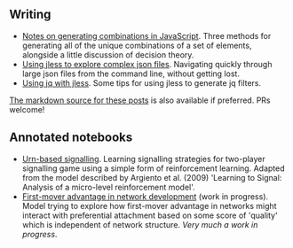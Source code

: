 ## Writing
* [Notes on generating combinations in JavaScript](https://www.peterfaulconbridge.com/posts/notes_on_combinations/). Three methods for generating all of the unique combinations of a set of elements, alongside a little discussion of decision theory.
* [Using jless to explore complex json files](https://www.peterfaulconbridge.com/posts/jless/). Navigating quickly through large json files from the command line, without getting lost.
* [Using jq with jless](https://www.peterfaulconbridge.com/posts/jq-with-jless/). Some tips for using jless to generate jq filters.

[The markdown source for these posts](https://github.com/bryophyta/bryophyta.github.io/tree/main/posts) is also available if preferred. PRs welcome!

## Annotated notebooks
* [Urn-based signalling](https://github.com/bryophyta/social-learning-models/blob/main/signal_learning_game.ipynb). Learning signalling strategies for two-player signalling game using a simple form of reinforcement learning. Adapted from the model described by Argiento et al. (2009) 'Learning to Signal: Analysis of a micro-level reinforcement model'.
* [First-mover advantage in network development](https://github.com/bryophyta/social-learning-models/blob/main/first_movers_in_networks.ipynb) (work in progress). Model trying to explore how first-mover advantage in networks might interact with preferential attachment based on some score of 'quality' which is independent of network structure. *Very much a work in progress*.
